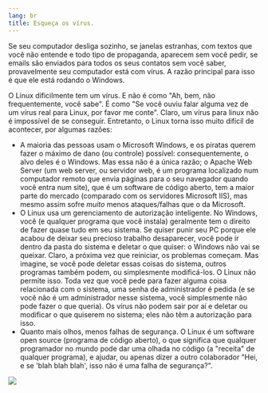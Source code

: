 ```yaml
---
lang: br
﻿title: Esqueça os vírus.
---
```


Se seu computador desliga sozinho, se janelas estranhas, com textos 
que você não entende e todo tipo de propaganda, aparecem sem você pedir, 
se emails são enviados para todos os seus contatos sem você saber, 
provavelmente seu computador está com vírus. A razão principal para isso 
é que ele está rodando o Windows.
 
O Linux dificilmente tem um vírus. E não é como "Ah, bem, não 
frequentemente, você sabe". É como "Se você ouviu falar alguma vez de um 
vírus real para Linux, por favor me conte". Claro, um vírus para linux 
não é impossível de se conseguir. Entretanto, o Linux torna isso muito 
difícil de acontecer, por algumas razões:

<ul>

<li>A maioria das pessoas usam o Microsoft Windows, e os piratas querem 
fazer o máximo de dano (ou controle) possível: consequentemente, o alvo 
deles é o Windows. Mas essa não é a única razão; o Apache Web Server (um 
web server, ou servidor web, é um programa localizado num computador 
remoto que envia páginas para o seu navegador quando você entra num 
site), que é um software de código aberto, tem a maior parte do mercado 
(comparado com os servidores Microsoft IIS), mas mesmo assim sofre <i>muito</i> 
menos ataques/falhas que o da Microsoft.</li>

<li>O Linux usa um gerenciamento de autorização inteligente. No Windows, 
você (e qualquer programa que você instala) geralmente tem o direito de 
fazer quase tudo em seu sistema. Se quiser punir seu PC porque ele 
acabou de deixar seu precioso trabalho desaparecer, você pode ir dentro 
da pasta do sistema e deletar o que quiser: o Windows não vai se 
queixar. Claro, a próxima vez que reiniciar, os problemas começam. Mas 
imagine, se você pode deletar essas coisas do sistema, outros programas 
também podem, ou simplesmente modificá-los. O Linux não permite isso. 
Toda vez que você pede para fazer alguma coisa relacionada com o 
sistema, uma senha de administrador é pedida (e se você não é um 
administrador nesse sistema, você simplesmente não pode fazer o que 
queria). Os vírus não podem sair por aí e deletar ou modificar o que 
quiserem no sistema; eles não têm a autorização para isso.</li>

<li>Quanto mais olhos, menos falhas de segurança. O Linux é um software 
open source (programa de código aberto), o que significa que qualquer 
programador no mundo pode dar uma olhada no código (a "receita" de 
qualquer programa), e ajudar, ou apenas dizer a outro colaborador "Hei, 
e se 'blah blah blah', isso não é uma falha de segurança?".</li>


</ul>

<img src="Images/viruses_thumb.png" />




